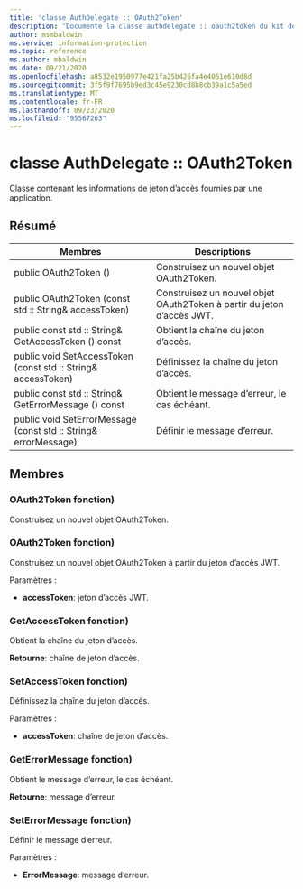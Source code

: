 ```yaml
---
title: 'classe AuthDelegate :: OAuth2Token'
description: 'Documente la classe authdelegate :: oauth2token du kit de développement logiciel (SDK) Microsoft Information Protection (MIP).'
author: msmbaldwin
ms.service: information-protection
ms.topic: reference
ms.author: mbaldwin
ms.date: 09/21/2020
ms.openlocfilehash: a8532e1950977e421fa25b426fa4e4061e610d8d
ms.sourcegitcommit: 3f5f9f7695b9ed3c45e9230cd8b8cb39a1c5a5ed
ms.translationtype: MT
ms.contentlocale: fr-FR
ms.lasthandoff: 09/23/2020
ms.locfileid: "95567263"
---
```

# <a name="class-authdelegateoauth2token"></a>classe AuthDelegate :: OAuth2Token 
Classe contenant les informations de jeton d’accès fournies par une application.
  
## <a name="summary"></a>Résumé
 Membres                        | Descriptions                                
--------------------------------|---------------------------------------------
public OAuth2Token ()  |  Construisez un nouvel objet OAuth2Token.
public OAuth2Token (const std :: String& accessToken)  |  Construisez un nouvel objet OAuth2Token à partir du jeton d’accès JWT.
public const std :: String& GetAccessToken () const  |  Obtient la chaîne du jeton d’accès.
public void SetAccessToken (const std :: String& accessToken)  |  Définissez la chaîne du jeton d’accès.
public const std :: String& GetErrorMessage () const  |  Obtient le message d’erreur, le cas échéant.
public void SetErrorMessage (const std :: String& errorMessage)  |  Définir le message d’erreur.
  
## <a name="members"></a>Membres
  
### <a name="oauth2token-function"></a>OAuth2Token fonction)
Construisez un nouvel objet OAuth2Token.
  
### <a name="oauth2token-function"></a>OAuth2Token fonction)
Construisez un nouvel objet OAuth2Token à partir du jeton d’accès JWT.

Paramètres :  
* **accessToken**: jeton d’accès JWT.


  
### <a name="getaccesstoken-function"></a>GetAccessToken fonction)
Obtient la chaîne du jeton d’accès.

  
**Retourne**: chaîne de jeton d’accès.
  
### <a name="setaccesstoken-function"></a>SetAccessToken fonction)
Définissez la chaîne du jeton d’accès.

Paramètres :  
* **accessToken**: chaîne de jeton d’accès.


  
### <a name="geterrormessage-function"></a>GetErrorMessage fonction)
Obtient le message d’erreur, le cas échéant.

  
**Retourne**: message d’erreur.
  
### <a name="seterrormessage-function"></a>SetErrorMessage fonction)
Définir le message d’erreur.

Paramètres :  
* **ErrorMessage**: message d’erreur.

